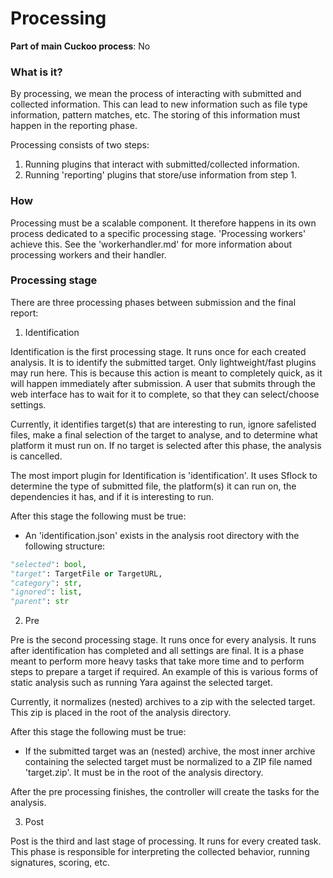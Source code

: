 # Processing

**Part of main Cuckoo process**: No

### What is it?
By processing, we mean the process of interacting with submitted and collected information. This can lead to new information such as file type information, pattern matches, etc. The storing of this information must happen in the reporting phase.

Processing consists of two steps:

1. Running plugins that interact with submitted/collected information.
2. Running 'reporting' plugins that store/use information from step 1.


### How

Processing must be a scalable component. It therefore happens in its own process dedicated to a specific processing stage. 'Processing workers' achieve this. See the 'workerhandler.md' for more information about processing workers and their handler.

### Processing stage
There are three processing phases between submission and the final report:

1. Identification

Identification is the first processing stage. It runs once for each created analysis. It is to identify the submitted target. Only lightweight/fast plugins may run here. This is because this action is meant to completely quick, as it will happen immediately after submission. A user that submits through the web interface has to wait for it to complete, so that they can select/choose settings.

Currently, it identifies target(s) that are interesting to run, ignore safelisted files, make a final selection of the target to analyse, and to determine what platform it must run on. If no target is selected after this phase, the analysis is cancelled.

The most import plugin for Identification is 'identification'. It uses Sflock to determine the type of submitted file, the platform(s) it can run on, the dependencies it has, and if it is interesting to run.

After this stage the following must be true:

* An 'identification.json' exists in the analysis root directory with the following structure:

```python
"selected": bool,
"target": TargetFile or TargetURL,
"category": str,
"ignored": list,
"parent": str
```


2. Pre

Pre is the second processing stage. It runs once for every analysis. It runs after identification has completed and all settings are final. It is a phase meant to perform more heavy tasks that take more time and to perform steps to prepare a target if required. An example of this is various forms of static analysis such as running Yara against the selected target.

Currently, it normalizes (nested) archives to a zip with the selected target. This zip is placed in the root of the analysis directory.

After this stage the following must be true:

* If the submitted target was an (nested) archive, the most inner archive containing the selected target must be normalized to a ZIP file named 'target.zip'. It must be in the root of the analysis directory.

After the pre processing finishes, the controller will create the tasks for the analysis.


3. Post

Post is the third and last stage of processing. It runs for every created task. This phase is responsible for interpreting the collected behavior, running signatures, scoring, etc.